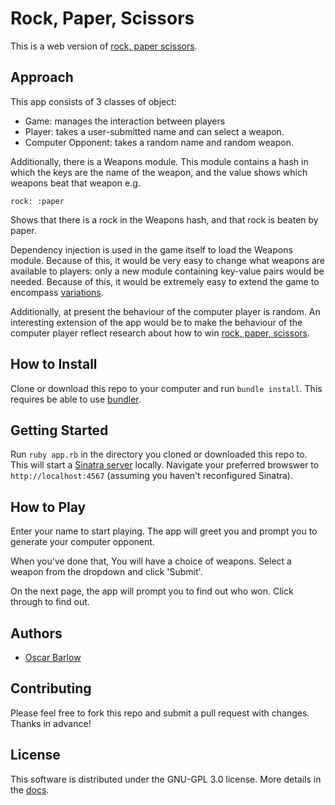 # Rock, Paper, Scissors

This is a web version of [rock, paper scissors](https://en.wikipedia.org/wiki/Rock%E2%80%93paper%E2%80%93scissors).

## Approach
This app consists of 3 classes of object:

* Game: manages the interaction between players
* Player: takes a user-submitted name and can select a weapon.
* Computer Opponent: takes a random name and random weapon.

Additionally, there is a Weapons module. This module contains a hash in which the keys are the name of the weapon, and the value shows which weapons beat that weapon e.g.

`rock: :paper`

Shows that there is a rock in the Weapons hash, and that rock is beaten by paper. 

Dependency injection is used in the game itself to load the Weapons module. Because of this, it would be very easy to change what weapons are available to players: only a new module containing key-value pairs would be needed. Because of this, it would be extremely easy to extend the game to encompass [variations](https://en.wikipedia.org/wiki/Rock%E2%80%93paper%E2%80%93scissors#Variations).

Additionally, at present the behaviour of the computer player is random. An interesting extension of the app would be to make the behaviour of the computer player reflect research about how to win [rock, paper, scissors](http://www.bbc.co.uk/news/science-environment-27228416).

## How to Install
Clone or download this repo to your computer and run `bundle install`. This requires be able to use [bundler](http://bundler.io/).

## Getting Started
Run `ruby app.rb` in the directory you cloned or downloaded this repo to. This will start a [Sinatra server](http://www.sinatrarb.com/) locally. Navigate your preferred browswer to `http://localhost:4567` (assuming you haven't reconfigured Sinatra).

## How to Play
Enter your name to start playing. The app will greet you and prompt you to generate your computer opponent.

When you've done that, You will have a choice of weapons. Select a weapon from the dropdown and click 'Submit'.

On the next page, the app will prompt you to find out who won. Click through to find out.

## Authors
* [Oscar Barlow](https://github.com/oscar-barlow)

## Contributing
Please feel free to fork this repo and submit a pull request with changes. Thanks in advance!

## License
This software is distributed under the GNU-GPL 3.0 license. More details in the [docs](https://github.com/oscar-barlow/rps-challenge/tree/master/docs).